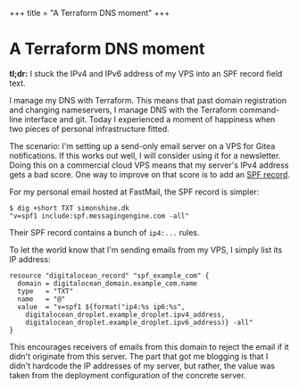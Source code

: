 +++
title = "A Terraform DNS moment"
+++

# A Terraform DNS moment

**tl;dr:** I stuck the IPv4 and IPv6 address of my VPS into an SPF record field text.

I manage my DNS with Terraform. This means that past domain registration and changing nameservers, I manage DNS with the Terraform command-line interface and git. Today I experienced a moment of happiness when two pieces of personal infrastructure fitted.

The scenario: I'm setting up a send-only email server on a VPS for Gitea notifications. If this works out well, I will consider using it for a newsletter. Doing this on a commercial cloud VPS means that my server's IPv4 address gets a bad score. One way to improve on that score is to add an [SPF record](http://www.open-spf.org/SPF_Record_Syntax/).

For my personal email hosted at FastMail, the SPF record is simpler:

```
$ dig +short TXT simonshine.dk
"v=spf1 include:spf.messagingengine.com -all"
```

Their SPF record contains a bunch of `ip4:...` rules.

To let the world know that I'm sending emails from my VPS, I simply list its IP address:

```
resource "digitalocean_record" "spf_example_com" {
  domain = digitalocean_domain.example_com.name
  type   = "TXT"
  name   = "@"
  value  = "v=spf1 ${format("ip4:%s ip6:%s",
    digitalocean_droplet.example_droplet.ipv4_address,
    digitalocean_droplet.example_droplet.ipv6_address)} -all"
}
```

This encourages receivers of emails from this domain to reject the email if it didn't originate from this server. The part that got me blogging is that I didn't hardcode the IP addresses of my server, but rather, the value was taken from the deployment configuration of the concrete server.
